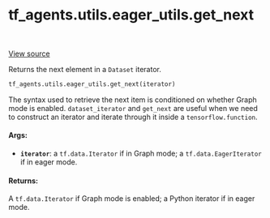 <div itemscope itemtype="http://developers.google.com/ReferenceObject">
<meta itemprop="name" content="tf_agents.utils.eager_utils.get_next" />
<meta itemprop="path" content="Stable" />
</div>

# tf_agents.utils.eager_utils.get_next

<table class="tfo-notebook-buttons tfo-api" align="left">
</table>

<a target="_blank" href="https://github.com/tensorflow/agents/tree/master/tf_agents/utils/eager_utils.py">View
source</a>

Returns the next element in a `Dataset` iterator.

``` python
tf_agents.utils.eager_utils.get_next(iterator)
```



<!-- Placeholder for "Used in" -->

The syntax used to retrieve the next item is conditioned on whether Graph mode
is enabled. `dataset_iterator` and `get_next` are useful when we need to
construct an iterator and iterate through it inside a `tensorflow.function`.

#### Args:

*   <b>`iterator`</b>: a `tf.data.Iterator` if in Graph mode; a
    `tf.data.EagerIterator` if in eager mode.

#### Returns:

A `tf.data.Iterator` if Graph mode is enabled; a Python iterator if in eager
mode.

